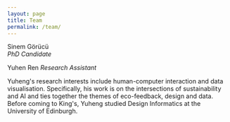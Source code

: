 ```yaml
---
layout: page
title: Team
permalink: /team/
---
```


Sinem Görücü  
_PhD Candidate_


Yuhen Ren  _Research Assistant_   

Yuheng's research interests include human-computer interaction and data visualisation. Specifically, his work is on the intersections of sustainability and AI and ties together the themes of eco-feedback, design and data. Before coming to King's, Yuheng studied Design Informatics at the University of Edinburgh.


